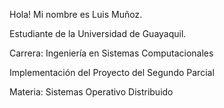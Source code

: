 Hola! Mi nombre es Luis Muñoz.

Estudiante de la Universidad de Guayaquil.

Carrera: Ingeniería en Sistemas Computacionales

Implementación del Proyecto del Segundo Parcial

Materia: Sistemas Operativo Distribuido

